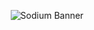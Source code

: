<center>
  
  ![Sodium Banner](https://github.com/sodium-ai/.github/assets/21299126/7efe24e6-73ef-4da3-baf4-87b51025a50e)

</center>

